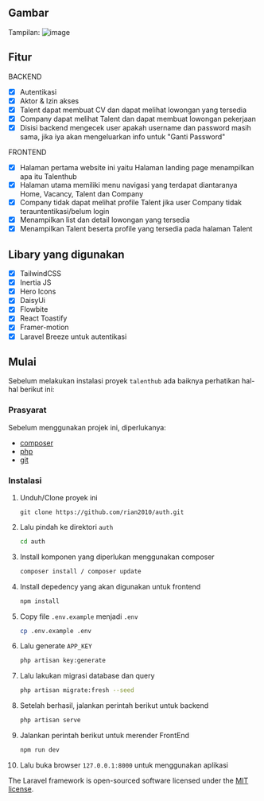 ## Gambar

Tampilan:
![image](https://github.com/rian2010/auth/assets/122286923/83512e36-3cd9-49be-836f-fb4359cd5ed8)

## Fitur

BACKEND

-   [x] Autentikasi
-   [x] Aktor & Izin akses
-   [x] Talent dapat membuat CV dan dapat melihat lowongan yang tersedia
-   [x] Company dapat melihat Talent dan dapat membuat lowongan pekerjaan
-   [x] Disisi backend mengecek user apakah username dan password masih sama, jika iya akan mengeluarkan info untuk "Ganti Password"

FRONTEND

-   [x] Halaman pertama website ini yaitu Halaman landing page menampilkan apa itu Talenthub
-   [x] Halaman utama memiliki menu navigasi yang terdapat diantaranya Home, Vacancy, Talent dan Company
-   [x] Company tidak dapat melihat profile Talent jika user Company tidak terauntentikasi/belum login
-   [x] Menampilkan list dan detail lowongan yang tersedia
-   [x] Menampilkan Talent beserta profile yang tersedia pada halaman Talent

## Libary yang digunakan

-   [x] TailwindCSS
-   [x] Inertia JS
-   [x] Hero Icons
-   [x] DaisyUi
-   [x] Flowbite
-   [x] React Toastify
-   [x] Framer-motion
-   [x] Laravel Breeze untuk autentikasi

## Mulai

Sebelum melakukan instalasi proyek `talenthub` ada baiknya perhatikan hal-hal berikut ini:

### Prasyarat

Sebelum menggunakan projek ini, diperlukanya:

-   [composer](https://getcomposer.org/)
-   [php](https://www.php.net/downloads.php)
-   [git](https://git-scm.com/)

### Instalasi

1. Unduh/Clone proyek ini
    ```git
    git clone https://github.com/rian2010/auth.git
    ```
2. Lalu pindah ke direktori `auth`
    ```sh
    cd auth
    ```
3. Install komponen yang diperlukan menggunakan composer
    ```sh
    composer install / composer update
    ```
4. Install depedency yang akan digunakan untuk frontend

    ```sh
    npm install
    ```

5. Copy file `.env.example` menjadi `.env`
    ```sh
    cp .env.example .env
    ```
6. Lalu generate `APP_KEY`
    ```sh
    php artisan key:generate
    ```
7. Lalu lakukan migrasi database dan query
    ```sh
    php artisan migrate:fresh --seed
    ```
8. Setelah berhasil, jalankan perintah berikut untuk backend
    ```sh
    php artisan serve
    ```
9. Jalankan perintah berikut untuk merender FrontEnd

    ```sh
    npm run dev
    ```

10. Lalu buka browser `127.0.0.1:8000` untuk menggunakan aplikasi

The Laravel framework is open-sourced software licensed under the [MIT license](https://opensource.org/licenses/MIT).
